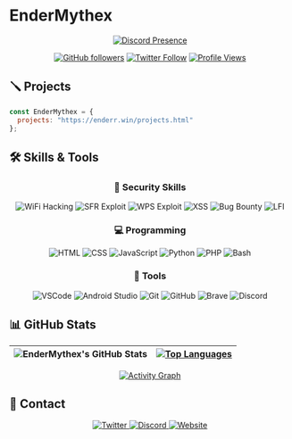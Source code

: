 # EnderMythex

<div align="center">
  
  [![Discord Presence](https://lanyard.cnrad.dev/api/1006197798577909880)](https://discord.com/users/1006197798577909880)
  
  [![GitHub followers](https://img.shields.io/github/followers/EnderMythex?style=for-the-badge&color=ff63e7&logo=github)](https://github.com/EnderMythex)
  [![Twitter Follow](https://img.shields.io/twitter/follow/Endermythex7?&label=%40EnderMythex7&logo=x&style=for-the-badge&color=ff63e7)](https://twitter.com/Endermythex7)
  [![Profile Views](https://komarev.com/ghpvc/?username=EnderMythex&style=for-the-badge&color=ff63e7&logo=github)](https://github.com/EnderMythex)
  
</div>

## 🪛 Projects

```javascript
const EnderMythex = {
  projects: "https://enderr.win/projects.html"
};
```

## 🛠️ Skills & Tools

<div align="center">

### 🔐 Security Skills
![WiFi Hacking](https://img.shields.io/badge/WiFi_Hacking-009688?style=for-the-badge&logo=wifi&logoColor=white)
![SFR Exploit](https://img.shields.io/badge/SFR_Exploit-E60000?style=for-the-badge&logo=target&logoColor=white)
![WPS Exploit](https://img.shields.io/badge/WPS_Exploit-FF5722?style=for-the-badge&logo=shield&logoColor=white)
![XSS](https://img.shields.io/badge/Learning_XSS-FCC624?style=for-the-badge&logo=javascript&logoColor=black)
![Bug Bounty](https://img.shields.io/badge/Bug_Bounty-512BD4?style=for-the-badge&logo=hackerone&logoColor=white)
![LFI](https://img.shields.io/badge/Learning_LFI-00599C?style=for-the-badge&logo=php&logoColor=white)

### 💻 Programming
![HTML](https://img.shields.io/badge/HTML-E34F26?style=for-the-badge&logo=html5&logoColor=white)
![CSS](https://img.shields.io/badge/CSS-1572B6?style=for-the-badge&logo=css3&logoColor=white)
![JavaScript](https://img.shields.io/badge/JavaScript-F7DF1E?style=for-the-badge&logo=javascript&logoColor=black)
![Python](https://img.shields.io/badge/Python-14354C?style=for-the-badge&logo=python&logoColor=white)
![PHP](https://img.shields.io/badge/PHP-777BB4?style=for-the-badge&logo=php&logoColor=white)
![Bash](https://img.shields.io/badge/Bash-121011?style=for-the-badge&logo=gnu-bash&logoColor=white)

### 🧰 Tools
![VSCode](https://img.shields.io/badge/VS_Code-0078d7?style=for-the-badge&logo=visual-studio-code&logoColor=white)
![Android Studio](https://img.shields.io/badge/Android_Studio-008678?style=for-the-badge&logo=android-studio&logoColor=white)
![Git](https://img.shields.io/badge/Git-F05033?style=for-the-badge&logo=git&logoColor=white)
![GitHub](https://img.shields.io/badge/GitHub-8034A9?style=for-the-badge&logo=github&logoColor=white)
![Brave](https://img.shields.io/badge/Brave-FB542B?style=for-the-badge&logo=brave&logoColor=white)
![Discord](https://img.shields.io/badge/Discord-5865F2?style=for-the-badge&logo=discord&logoColor=white)

</div>

## 📊 GitHub Stats

<div align="center">

|![EnderMythex's GitHub Stats](https://github-readme-stats.vercel.app/api?username=EnderMythex&show_icons=true&theme=radical&bg_color=0D1117&title_color=ff63e7&text_color=FFFFFF&icon_color=ff63e7&border_color=ff63e7)|[![Top Languages](https://github-readme-stats.vercel.app/api/top-langs/?username=EnderMythex&layout=donut&theme=radical&bg_color=0D1117&title_color=ff63e7&text_color=FFFFFF&border_color=ff63e7)](https://github.com/anuraghazra/github-readme-stats)|
|---|---|

[![Activity Graph](https://github-readme-activity-graph.vercel.app/graph?username=EnderMythex&theme=tokyo-night&bg_color=0D1117&color=ff63e7&line=ff63e7&point=FFFFFF&hide_border=false)](https://github.com/ashutosh00710/github-readme-activity-graph)

</div>

## 🌌 Contact

<div align="center">
  <a href="https://twitter.com/Endermythex7">
    <img src="https://img.shields.io/badge/Twitter-1DA1F2?style=for-the-badge&logo=twitter&logoColor=white" alt="Twitter">
  </a>
  <a href="https://discord.com/users/1006197798577909880">
    <img src="https://img.shields.io/badge/Discord-5865F2?style=for-the-badge&logo=discord&logoColor=white" alt="Discord">
  </a>
  <a href="https://enderr.win">
    <img src="https://img.shields.io/badge/Website-ff63e7?style=for-the-badge&logo=About.me&logoColor=white" alt="Website">
  </a>
</div>
